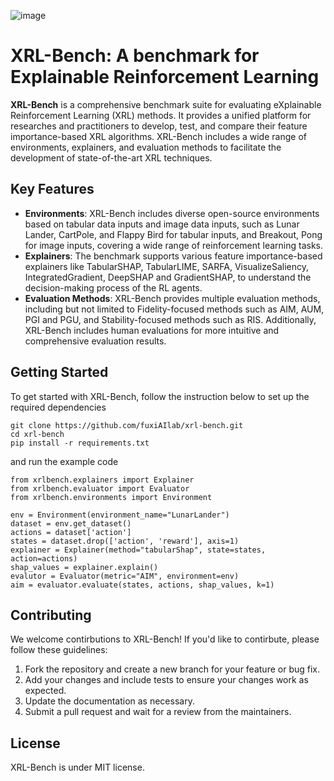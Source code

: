 ![image](https://github.com/fuxiAIlab/xrl-bench/blob/main/docs/XRL-Bench.png)

# XRL-Bench: A benchmark for Explainable Reinforcement Learning

**XRL-Bench** is a comprehensive benchmark suite for evaluating eXplainable Reinforcement Learning (XRL) methods. It provides a unified platform for researches and practitioners to develop, test, and compare their feature importance-based XRL algorithms. XRL-Bench includes a wide range of environments, explainers, and evaluation methods to facilitate the development of state-of-the-art XRL techniques.

## Key Features
- **Environments**: XRL-Bench includes diverse open-source environments based on tabular data inputs and image data inputs, such as Lunar Lander, CartPole, and Flappy Bird for tabular inputs, and Breakout, Pong for image inputs, covering a wide range of reinforcement learning tasks.
- **Explainers**: The benchmark supports various feature importance-based explainers like TabularSHAP, TabularLIME, SARFA, VisualizeSaliency, IntegratedGradient, DeepSHAP and GradientSHAP, to understand the decision-making process of the RL agents.
- **Evaluation Methods**: XRL-Bench provides multiple evaluation methods, including but not limited to Fidelity-focused methods such as AIM, AUM, PGI and PGU, and Stability-focused methods such as RIS. Additionally, XRL-Bench includes human evaluations for more intuitive and comprehensive evaluation results.

## Getting Started
To get started with XRL-Bench, follow the instruction below to set up the required dependencies 

```
git clone https://github.com/fuxiAIlab/xrl-bench.git
cd xrl-bench
pip install -r requirements.txt
```
and run the example code

```
from xrlbench.explainers import Explainer
from xrlbench.evaluator import Evaluator
from xrlbench.environments import Environment

env = Environment(environment_name="LunarLander")
dataset = env.get_dataset()
actions = dataset['action']
states = dataset.drop(['action', 'reward'], axis=1)
explainer = Explainer(method="tabularShap", state=states, action=actions)
shap_values = explainer.explain()
evalutor = Evaluator(metric="AIM", environment=env)
aim = evaluator.evaluate(states, actions, shap_values, k=1)
```

## Contributing
We welcome contirbutions to XRL-Bench! If you'd like to contirbute, please follow these guidelines:

1. Fork the repository and create a new branch for your feature or bug fix.
2. Add your changes and include tests to ensure your changes work as expected.
3. Update the documentation as necessary.
4. Submit a pull request and wait for a review from the maintainers.

## License
XRL-Bench is under MIT license.


